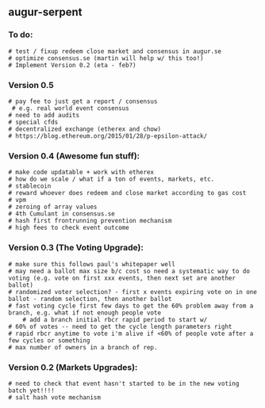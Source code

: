 augur-serpent
-------------

### To do:
	# test / fixup redeem close market and consensus in augur.se
	# optimize consensus.se (martin will help w/ this too!)
	# Implement Version 0.2 (eta - feb?)

### Version 0.5 
	# pay fee to just get a report / consensus
	 # e.g. real world event consensus
	# need to add audits
	# special cfds 
	# decentralized exchange (etherex and chow)
	# https://blog.ethereum.org/2015/01/28/p-epsilon-attack/

### Version 0.4 (Awesome fun stuff):
	# make code updatable + work with etherex
	# how do we scale / what if a ton of events, markets, etc.
	# stablecoin
	# reward whoever does redeem and close market according to gas cost
	# vpm
	# zeroing of array values
	# 4th Cumulant in consensus.se
	# hash first frontrunning prevention mechanism
	# high fees to check event outcome

### Version 0.3 (The Voting Upgrade):
	# make sure this follows paul's whitepaper well
	# may need a ballot max size b/c cost so need a systematic way to do voting (e.g. vote on first xxx events, then next set are another ballot)
	# randomized voter selection? - first x events expiring vote on in one ballot - random selection, then another ballot
	# fast voting cycle first few days to get the 60% problem away from a branch, e.g. what if not enough people vote
		# add a branch initial rbcr rapid period to start w/
	# 60% of votes -- need to get the cycle length parameters right
	# rapid rbcr anytime to vote i'm alive if <60% of people vote after a few cycles or something
	# max number of owners in a branch of rep.

### Version 0.2 (Markets Upgrades):
	# need to check that event hasn't started to be in the new voting batch yet!!!!
	# salt hash vote mechanism





























